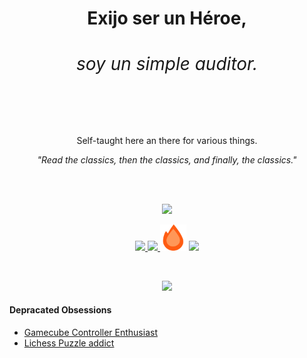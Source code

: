   <h1 align="center">Exijo ser un Héroe, <span><h6>soy un simple auditor.</h6></span></h1>
<br>
<p align="center">
  Self-taught here an there for various things.
</p>
<p align="center">
  <em>"Read the classics, then the classics, and finally, the classics."</em>
</p>
<br>
<br>

<p align="center">
  <img src="https://skillicons.dev/icons?i=js,ts,css,git,react,workers,mongodb,remix,astro,vscode,linux" /> 
</p>

<p align="center">
  <a href="https://https://mochajs.org/" target="_blank" rel="noreferrer"> <img src="https://cdn.jsdelivr.net/gh/devicons/devicon@latest/icons/mocha/mocha-original.svg" width="50" heigth="50"/> </a>
  <a href="https://https://pptr.dev/" target="_blank" rel="noreferrer"> <img src="https://cdn.jsdelivr.net/gh/devicons/devicon@latest/icons/puppeteer/puppeteer-original.svg" width="50" heigth="50" /> </a>
  <a href="https://hono.dev/" target="_blank" rel="noreferrer"> <img src="https://raw.githubusercontent.com/honojs/hono/d44be955c0d3f24ebd9bbe574a07251fea054567/docs/images/hono-logo.svg" width="42" heigth="42" /></a> 
  <a href="https://grammy.dev/" target="_blank" rel="noreferrer"> <img src="https://avatars.githubusercontent.com/u/81446018?s=200&v=4" width="42" heigth="42" /></a> 
</p>
<br>
<p align="center"> <a href="https://www.codewars.com/users/carafelix"> <img src="https://www.codewars.com/users/carafelix/badges/large"/> </a> </p>

#### Depracated Obsessions
- [Gamecube Controller Enthusiast](https://www.instagram.com/veet_labs/)
- [Lichess Puzzle addict](https://lichess.org/@/veet)
